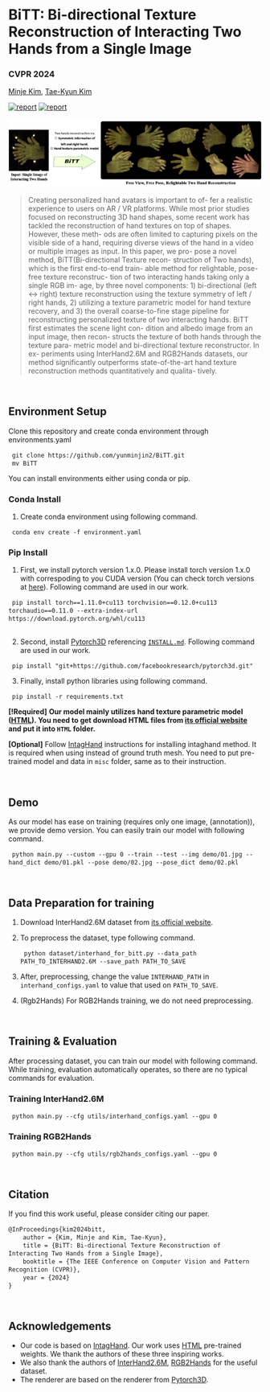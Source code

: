 # BiTT: Bi-directional Texture Reconstruction of Interacting Two Hands from a Single Image
### CVPR 2024


[Minje Kim](https://yunminjin2.github.io), [Tae-Kyun Kim](https://sites.google.com/view/tkkim/home)

[![report](https://img.shields.io/badge/Project-Page-blue)](https://yunminjin2.github.io/projects/bitt/)
[![report](https://img.shields.io/badge/ArXiv-Paper-red)](https://arxiv.org/pdf/2403.08262.pdf)
<p align='center'>
    <img src='assets/Teaser.png'/>
</p>

> Creating personalized hand avatars is important to of- fer a realistic experience to users on AR / VR platforms. While most prior studies focused on reconstructing 3D hand shapes, some recent work has tackled the reconstruction of hand textures on top of shapes. However, these meth- ods are often limited to capturing pixels on the visible side of a hand, requiring diverse views of the hand in a video or multiple images as input. In this paper, we pro- pose a novel method, BiTT(Bi-directional Texture recon- struction of Two hands), which is the first end-to-end train- able method for relightable, pose-free texture reconstruc- tion of two interacting hands taking only a single RGB im- age, by three novel components: 1) bi-directional (left ↔ right) texture reconstruction using the texture symmetry of left / right hands, 2) utilizing a texture parametric model for hand texture recovery, and 3) the overall coarse-to-fine stage pipeline for reconstructing personalized texture of two interacting hands. BiTT first estimates the scene light con- dition and albedo image from an input image, then recon- structs the texture of both hands through the texture para- metric model and bi-directional texture reconstructor. In ex- periments using InterHand2.6M and RGB2Hands datasets, our method significantly outperforms state-of-the-art hand texture reconstruction methods quantitatively and qualita-
tively. 

&nbsp;

## Environment Setup

Clone this repository and create conda environment through environments.yaml
<pre><code> git clone https://github.com/yunminjin2/BiTT.git
 mv BiTT </code></pre>

You can install environments either using conda or pip.

### Conda Install
1. Create conda environment using following command.
<pre><code> conda env create -f environment.yaml </code></pre>


### Pip Install
1. First, we install pytorch version 1.x.0. Please install torch version 1.x.0 with correspoding to you CUDA version (You can check torch versions at [here](https://pytorch.org/get-started/previous-versions/)). Following command are used in our work. 
<pre><code> pip install torch==1.11.0+cu113 torchvision==0.12.0+cu113 torchaudio==0.11.0 --extra-index-url https://download.pytorch.org/whl/cu113
 </code></pre>

2. Second, install [Pytorch3D](https://pytorch3d.org/) referencing [`INSTALL.md`](https://github.com/facebookresearch/pytorch3d/blob/main/INSTALL.md). Following command are used in our work. 
<pre><code> pip install "git+https://github.com/facebookresearch/pytorch3d.git"</code></pre>

3. Finally, install python libraries using following command.
<pre><code> pip install -r requirements.txt</code></pre>


**[!Required]** <b>Our model mainly utilizes hand texture parametric model ([HTML](https://handtracker.mpi-inf.mpg.de/projects/HandTextureModel/)). You need to get download HTML files from [its official website](https://handtracker.mpi-inf.mpg.de/projects/HandTextureModel/) and put it into `HTML` folder. </b>

**[Optional]** Follow [IntagHand](https://github.com/Dw1010/IntagHand.git) instructions for installing intaghand method. It is required when using instead of ground truth mesh. You need to put pre-trained model and data in `misc` folder, same as to their instruction.

&nbsp;

## Demo

As our model has ease on training (requires only one image, (annotation)), we provide demo version. You can easily train our model with following command. 

<pre><code> python main.py --custom --gpu 0 --train --test --img demo/01.jpg --hand_dict demo/01.pkl --pose demo/02.jpg --pose_dict demo/02.pkl </code></pre>



&nbsp;

## Data Preparation for training

1. Download InterHand2.6M dataset from [its official website](https://mks0601.github.io/InterHand2.6M/). 
2. To preprocess the dataset, type following command. 
    <pre><code> python dataset/interhand_for_bitt.py --data_path PATH_TO_INTERHAND2.6M --save_path PATH_TO_SAVE </code></pre>
3. After, preprocessing, change the value `INTERHAND_PATH` in `interhand_configs.yaml` to value that used on `PATH_TO_SAVE`.

4. (Rgb2Hands) For RGB2Hands training, we do not need preprocessing. 

&nbsp;

## Training & Evaluation
After processing dataset, you can train our model with following command. While training, evaluation automatically operates, so there are no typical commands for evaluation.

### Training InterHand2.6M
<pre><code> python main.py --cfg utils/interhand_configs.yaml --gpu 0 </code></pre>

### Training RGB2Hands
<pre><code> python main.py --cfg utils/rgb2hands_configs.yaml --gpu 0 </code></pre>

&nbsp;


## Citation

If you find this work useful, please consider citing our paper.

```
@InProceedings{kim2024bitt,
    author = {Kim, Minje and Kim, Tae-Kyun},
    title = {BiTT: Bi-directional Texture Reconstruction of Interacting Two Hands from a Single Image},
    booktitle = {The IEEE Conference on Computer Vision and Pattern Recognition (CVPR)},
    year = {2024}
}
```

&nbsp;

## Acknowledgements
 - Our code is based on [IntagHand](https://github.com/Dw1010/IntagHand). Our work uses [HTML](https://handtracker.mpi-inf.mpg.de/projects/HandTextureModel/) pre-trained weights. We thank the authors of these three inspiring works.
 - We also thank the authors of [InterHand2.6M](https://mks0601.github.io/InterHand2.6M/), [RGB2Hands](https://handtracker.mpi-inf.mpg.de/projects/RGB2Hands/Benchmark/RGB2HandsBenchmark.htm) for the useful dataset.
 - The renderer are based on the renderer from [Pytorch3D](https://pytorch3d.org/). 